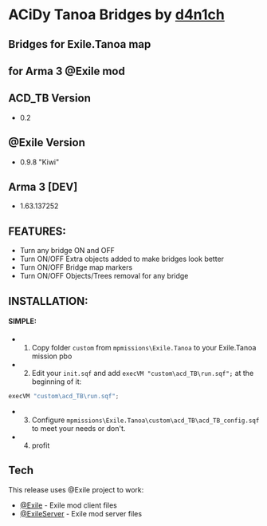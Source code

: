 ACiDy Tanoa Bridges by [d4n1ch](mailto:d.e@acd.su)
==========================================
Bridges for Exile.Tanoa map
------------------------------------------
for Arma 3 @Exile mod
---------------------

ACD_TB Version
--------------
* 0.2

@Exile Version
---------------
* 0.9.8 "Kiwi"

Arma 3 [DEV]
---------------
* 1.63.137252

FEATURES:
----
* Turn any bridge ON and OFF
* Turn ON/OFF Extra objects added to make bridges look better
* Turn ON/OFF Bridge map markers
* Turn ON/OFF Objects/Trees removal for any bridge

INSTALLATION:
----
#### SIMPLE:
* 1) Copy folder `custom` from `mpmissions\Exile.Tanoa` to your Exile.Tanoa mission pbo
* 2) Edit your `init.sqf` and add `execVM "custom\acd_TB\run.sqf";` at the beginning of it: 
```java
execVM "custom\acd_TB\run.sqf";
```
* 3) Configure `mpmissions\Exile.Tanoa\custom\acd_TB\acd_TB_config.sqf` to meet your needs or don't.
* 4) profit



Tech
----

This release uses @Exile project to work:

* [@Exile](http://www.exilemod.com/) - Exile mod client files
* [@ExileServer](http://www.exilemod.com/) - Exile mod server files